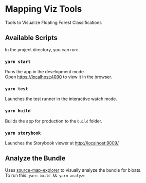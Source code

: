 # Mapping Viz Tools
Tools to Visualize Floating Forest Classifications

## Available Scripts

In the project directory, you can run:

### `yarn start`

Runs the app in the development mode.<br />
Open [https://localhost:4000](https://localhost:4000) to view it in the browser.

### `yarn test`

Launches the test runner in the interactive watch mode.

### `yarn build`

Builds the app for production to the `build` folder.

### `yarn storybook`

Launches the Storybook viewer at [http://localhost:9009/](http://localhost:9009/)

## Analyze the Bundle

Uses [source-map-explorer](https://www.npmjs.com/package/source-map-explorer) to visually analyze the bundle for bloats.  
To run this:
`yarn build && yarn analyze`
